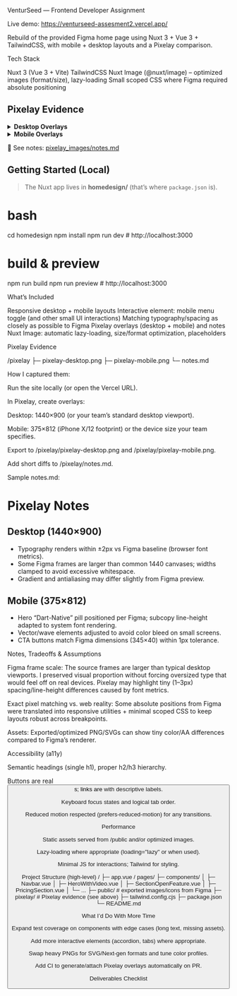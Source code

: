 VenturSeed — Frontend Developer Assignment

Live demo: https://venturseed-assesment2.vercel.app/

Rebuild of the provided Figma home page using Nuxt 3 + Vue 3 + TailwindCSS, with mobile + desktop layouts and a Pixelay comparison.


Tech Stack

Nuxt 3 (Vue 3 + Vite)
TailwindCSS
Nuxt Image (@nuxt/image) – optimized images (format/size), lazy-loading
Small scoped CSS where Figma required absolute positioning


## Pixelay Evidence

<details>
  <summary><strong>Desktop Overlays</strong></summary>

  <p>
    <img src="/pixelay_images/desktop/Screenshot%20(1).png" alt="Desktop Overlay 1" width="900"><br/>
    <img src="/pixelay_images/desktop/Screenshot%20(2).png" alt="Desktop Overlay 2" width="900"><br/>
    <img src="/pixelay_images/desktop/Screenshot%20(3).png" alt="Desktop Overlay 3" width="900">
  </p>
</details>

<details>
  <summary><strong>Mobile Overlays</strong></summary>

  <p>
    <img src="/pixelay_images/mobile/Screenshot%20(1).png" alt="Mobile Overlay 1" width="360"><br/>
    <img src="/pixelay_images/mobile/Screenshot%20(2).png" alt="Mobile Overlay 2" width="360"><br/>
    <img src="/pixelay_images/mobile/Screenshot%20(3).png" alt="Mobile Overlay 3" width="360">
  </p>
</details>

📄 See notes: [pixelay_images/notes.md](./pixelay_images/notes.md)


## Getting Started (Local)

> The Nuxt app lives in **homedesign/** (that’s where `package.json` is).

# bash
cd homedesign
npm install
npm run dev       # http://localhost:3000

# build & preview
npm run build
npm run preview   # http://localhost:3000

What’s Included

Responsive desktop + mobile layouts
Interactive element: mobile menu toggle (and other small UI interactions)
Matching typography/spacing as closely as possible to Figma
Pixelay overlays (desktop + mobile) and notes
Nuxt Image: automatic lazy-loading, size/format optimization, placeholders


Pixelay Evidence

/pixelay
  ├─ pixelay-desktop.png
  ├─ pixelay-mobile.png
  └─ notes.md


How I captured them:

Run the site locally (or open the Vercel URL).

In Pixelay, create overlays:

Desktop: 1440×900 (or your team’s standard desktop viewport).

Mobile: 375×812 (iPhone X/12 footprint) or the device size your team specifies.

Export to /pixelay/pixelay-desktop.png and /pixelay/pixelay-mobile.png.

Add short diffs to /pixelay/notes.md.


Sample notes.md:

# Pixelay Notes

## Desktop (1440×900)
- Typography renders within ±2px vs Figma baseline (browser font metrics).
- Some Figma frames are larger than common 1440 canvases; widths clamped to avoid excessive whitespace.
- Gradient and antialiasing may differ slightly from Figma preview.

## Mobile (375×812)
- Hero “Dart-Native” pill positioned per Figma; subcopy line-height adapted to system font rendering.
- Vector/wave elements adjusted to avoid color bleed on small screens.
- CTA buttons match Figma dimensions (345×40) within 1px tolerance.


Notes, Tradeoffs & Assumptions

Figma frame scale: The source frames are larger than typical desktop viewports. I preserved visual proportion without forcing oversized type that would feel off on real devices. Pixelay may highlight tiny (1–3px) spacing/line-height differences caused by font metrics.

Exact pixel matching vs. web reality: Some absolute positions from Figma were translated into responsive utilities + minimal scoped CSS to keep layouts robust across breakpoints.

Assets: Exported/optimized PNG/SVGs can show tiny color/AA differences compared to Figma’s renderer.

Accessibility (a11y)

Semantic headings (single h1), proper h2/h3 hierarchy.

Buttons are real <button>s; links are <a> with descriptive labels.

Keyboard focus states and logical tab order.

Reduced motion respected (prefers-reduced-motion) for any transitions.



Performance

Static assets served from /public and/or optimized images.

Lazy‐loading where appropriate (loading="lazy" or <NuxtImg> when used).

Minimal JS for interactions; Tailwind for styling.



Project Structure (high-level)
/<app-root>
  ├─ app.vue / pages/
  ├─ components/
  │   ├─ Navbar.vue
  │   ├─ HeroWithVideo.vue
  │   ├─ SectionOpenFeature.vue
  │   ├─ PricingSection.vue
  │   └─ ...
  ├─ public/           # exported images/icons from Figma
  ├─ pixelay/          # Pixelay evidence (see above)
  ├─ tailwind.config.cjs
  ├─ package.json
  └─ README.md



What I’d Do With More Time

Expand test coverage on components with edge cases (long text, missing assets).

Add more interactive elements (accordion, tabs) where appropriate.

Swap heavy PNGs for SVG/Next-gen formats and tune color profiles.

Add CI to generate/attach Pixelay overlays automatically on PR.

Deliverables Checklist


